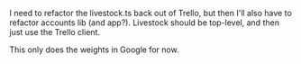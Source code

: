 I need to refactor the livestock.ts back out of Trello, but then I'll also have to refactor
accounts lib (and app?).  Livestock should be top-level, and then just use the Trello client.

This only does the weights in Google for now.
